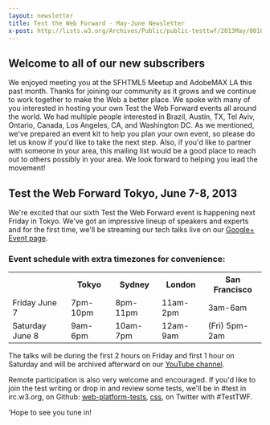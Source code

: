 ```yaml
---
layout: newsletter
title: Test the Web Forward - May-June Newsletter
x-post: http://lists.w3.org/Archives/Public/public-testtwf/2013May/0010.html
---
```


## Welcome to all of our new subscribers

We enjoyed meeting you at the SFHTML5 Meetup and AdobeMAX LA this past
month. Thanks for joining our community as it grows and we continue to
work together to make the Web a better place. We spoke with many of you
interested in hosting your own Test the Web Forward events all around the
world. We had multiple people interested in Brazil, Austin, TX, Tel Aviv,
Ontario, Canada, Los Angeles, CA, and Washington DC. As we mentioned,
we've prepared an event kit to help you plan your own event, so please do
let us know if you'd like to take the next step. Also, if you'd like to
partner with someone in your area, this mailing list would be a good place
to reach out to others possibly in your area.  We look forward to helping
you lead the movement!


## Test the Web Forward Tokyo, June 7-8, 2013

We're excited that our sixth Test the Web Forward event is happening next
Friday in Tokyo.  We've got an impressive lineup of speakers and experts
and for the first time, we'll be streaming our tech talks live on our
[Google+ Event page][1].


### Event schedule with extra timezones for convenience:

<table class="table table-hover">
<tr>
<th></th><th>Tokyo</th><th>Sydney</th><th>London</th><th>San Francisco</th>
</tr>
<tr>
<td>Friday June 7</td><td>7pm-10pm</td><td>8pm-11pm</td><td>11am-2pm</td><td>3am-6am</td>
<tr>

<tr>
<td>Saturday June 8</td><td>9am-6pm</td><td>10am-7pm</td><td>12am-9am</td><td>(Fri) 5pm-2am</td>
<tr>
</table>

The talks will be during the first 2 hours on Friday and first 1 hour on
Saturday and will be archived afterward on our [YouTube channel][2].

Remote participation is also very welcome and encouraged. If you'd like to
join the test writing or drop in and review some tests, we'll be in #test
in irc.w3.org, on Github: [web-platform-tests][3], [css][4], on Twitter with #TestTWF.

'Hope to see you tune in!

[1]: https://plus.google.com/events/cbnnd183320n38e6nch0h0gm3gs
[2]: http://www.youtube.com/user/TestTheWebForward
[3]: https://github.com/w3c/web-platform-tests/pulls
[4]: https://github.com/w3c/csswg-test/pulls


